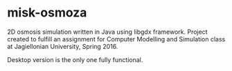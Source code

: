 # misk-osmoza

2D osmosis simulation written in Java using libgdx framework. 
Project created to fulfill an assignment for Computer Modelling and Simulation class at Jagiellonian University, Spring 2016.

Desktop version is the only one fully functional.
